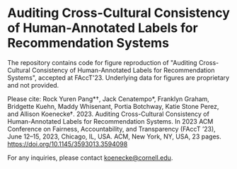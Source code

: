 # Auditing Cross-Cultural Consistency of Human-Annotated Labels for Recommendation Systems

The repository contains code for figure reproduction of "Auditing Cross-Cultural Consistency of Human-Annotated Labels for Recommendation Systems", accepted at FAccT'23. Underlying data for figures are proprietary and not provided.

Please cite: Rock Yuren Pang*†, Jack Cenatempo*, Franklyn Graham, Bridgette Kuehn, Maddy Whisenant, Portia Botchway, Katie Stone Perez, and Allison Koenecke†. 2023. Auditing Cross-Cultural Consistency of Human-Annotated Labels for Recommendation Systems. In 2023 ACM Conference on Fairness, Accountability, and Transparency (FAccT ’23), June 12–15, 2023, Chicago, IL, USA. ACM, New York, NY, USA, 23 pages. https://doi.org/10.1145/3593013.3594098

For any inquiries, please contact koenecke@cornell.edu.
